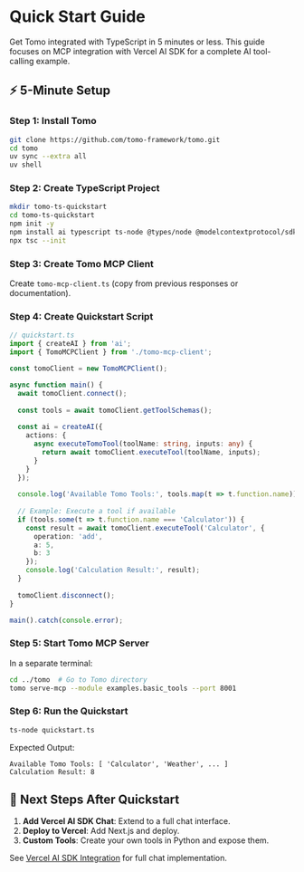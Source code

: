 # Quick Start Guide

Get Tomo integrated with TypeScript in 5 minutes or less. This guide focuses on MCP integration with Vercel AI SDK for a complete AI tool-calling example.

## ⚡ 5-Minute Setup

### Step 1: Install Tomo
```bash
git clone https://github.com/tomo-framework/tomo.git
cd tomo
uv sync --extra all
uv shell
```

### Step 2: Create TypeScript Project
```bash
mkdir tomo-ts-quickstart
cd tomo-ts-quickstart
npm init -y
npm install ai typescript ts-node @types/node @modelcontextprotocol/sdk
npx tsc --init
```

### Step 3: Create Tomo MCP Client
Create `tomo-mcp-client.ts` (copy from previous responses or documentation).

### Step 4: Create Quickstart Script
```typescript
// quickstart.ts
import { createAI } from 'ai';
import { TomoMCPClient } from './tomo-mcp-client';

const tomoClient = new TomoMCPClient();

async function main() {
  await tomoClient.connect();
  
  const tools = await tomoClient.getToolSchemas();
  
  const ai = createAI({
    actions: {
      async executeTomoTool(toolName: string, inputs: any) {
        return await tomoClient.executeTool(toolName, inputs);
      }
    }
  });
  
  console.log('Available Tomo Tools:', tools.map(t => t.function.name));
  
  // Example: Execute a tool if available
  if (tools.some(t => t.function.name === 'Calculator')) {
    const result = await tomoClient.executeTool('Calculator', {
      operation: 'add',
      a: 5,
      b: 3
    });
    console.log('Calculation Result:', result);
  }
  
  tomoClient.disconnect();
}

main().catch(console.error);
```

### Step 5: Start Tomo MCP Server
In a separate terminal:
```bash
cd ../tomo  # Go to Tomo directory
tomo serve-mcp --module examples.basic_tools --port 8001
```

### Step 6: Run the Quickstart
```bash
ts-node quickstart.ts
```

Expected Output:
```
Available Tomo Tools: [ 'Calculator', 'Weather', ... ]
Calculation Result: 8
```

## 🎯 Next Steps After Quickstart

1. **Add Vercel AI SDK Chat**: Extend to a full chat interface.
2. **Deploy to Vercel**: Add Next.js and deploy.
3. **Custom Tools**: Create your own tools in Python and expose them.

See [Vercel AI SDK Integration](./vercel-ai-sdk.md) for full chat implementation. 